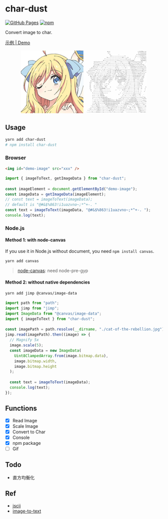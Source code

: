 # char-dust

[![GitHub Pages](https://github.com/YunYouJun/char-dust/actions/workflows/gh-pages.yml/badge.svg)](https://github.com/YunYouJun/char-dust/actions/workflows/gh-pages.yml)
[![npm](https://img.shields.io/npm/v/char-dust)](http://npmjs.com/package/char-dust)

Convert image to char.

[示例 | Demo](https://yunyoujun.github.io/char-dust/)

<div style="text-align:center">
<img src="./demo/public/img/example/夹心酱.jpg" width='200' alt="夹心酱"/>
<img src="./demo/public/img/example/jashin.jpg" width='200' alt="jashin char"/>
</div>

## Usage

```sh
yarn add char-dust
# npm install char-dust
```

### Browser

```html
<img id="demo-image" src="xxx" />
```

```ts
import { imageToText, getImageData } from "char-dust";

const imageElement = document.getElementById("demo-image");
const imageData = getImageData(imageElement);
// const text = imageToText(imageData);
// default is "@#&$%863!i1uazvno~;*^+-. "
const text = imageToText(imageData, "@#&$%863!i1uazvno~;*^+-. ");
console.log(text);
```

### Node.js

#### Method 1: with node-canvas

If you use it in Node.js without document, you need `npm install canvas`.

```sh
yarn add canvas
```

> [node-canvas](https://github.com/Automattic/node-canvas): need node-pre-gyp

#### Method 2: without native dependencies

```sh
yarn add jimp @canvas/image-data
```

```ts
import path from "path";
import jimp from "jimp";
import ImageData from "@canvas/image-data";
import { imageToText } from "char-dust";

const imagePath = path.resolve(__dirname, "./cat-of-the-rebellion.jpg");
jimp.read(imagePath).then((image) => {
  // Magnify 5x
  image.scale(5);
  const imageData = new ImageData(
    Uint8ClampedArray.from(image.bitmap.data),
    image.bitmap.width,
    image.bitmap.height
  );

  const text = imageToText(imageData);
  console.log(text);
});
```

## Functions

- [x] Read Image
- [x] Scale Image
- [x] Convert to Char
- [x] Console
- [x] npm package
- [ ] Gif

## Todo

- 直方均衡化

## Ref

- [jscii](https://github.com/EnotionZ/jscii)
- [image-to-text](https://github.com/kainstar/image-to-text)
